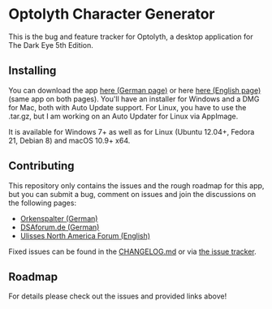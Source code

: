 # Optolyth Character Generator

This is the bug and feature tracker for Optolyth, a desktop application for The Dark Eye 5th Edition.

## Installing

You can download the app [here (German page)](http://www.ulisses-ebooks.de/product/209711) or here [here (English page)](http://www.drivethrurpg.com/product/220253) (same app on both pages). You'll have an installer for Windows and a DMG for Mac, both with Auto Update support. For Linux, you have to use the .tar.gz, but I am working on an Auto Updater for Linux via AppImage.

It is available for Windows 7+ as well as for Linux (Ubuntu 12.04+, Fedora 21, Debian 8) and macOS 10.9+ x64.

## Contributing

This repository only contains the issues and the rough roadmap for this app, but you can submit a bug, comment on issues and join the discussions on the following pages:

- [Orkenspalter (German)](https://www.orkenspalter.de/index.php?thread/23638-dsa5-heldentool-alpha/)
- [DSAforum.de (German)](http://www.dsaforum.de/viewtopic.php?f=162&t=45064)
- [Ulisses North America Forum (English)](http://www.ulisses-us.com/forum/viewtopic.php?f=14&t=953)

Fixed issues can be found in the [CHANGELOG.md](CHANGELOG.md) or via [the issue tracker](https://github.com/Elytherion/tdeheroes/issues?q=is:issue+is:closed).

## Roadmap

For details please check out the issues and provided links above!
